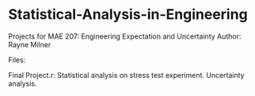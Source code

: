 # Statistical-Analysis-in-Engineering
Projects for MAE 207: Engineering Expectation and Uncertainty
Author: Rayne Milner

Files:

Final Project.r: Statistical analysis on stress test experiment. Uncertainty analysis.
